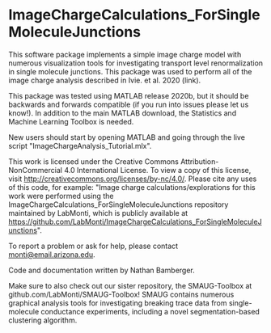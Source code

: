 # ImageChargeCalculations_ForSingleMoleculeJunctions

This software package implements a simple image charge model with numerous visualization tools for investigating transport level renormalization in single molecule junctions. This package was used to perform all of the image charge analysis described in Ivie. et al. 2020 (link). 

This package was tested using MATLAB release 2020b, but it should be backwards and forwards compatible (if you run into issues please let us know!). In addition to the main MATLAB download, the Statistics and Machine Learning Toolbox is needed. 

New users should start by opening MATLAB and going through the live script "ImageChargeAnalysis_Tutorial.mlx".

This work is licensed under the Creative Commons Attribution-NonCommercial 4.0 International License. To view a copy of this license, visit http://creativecommons.org/licenses/by-nc/4.0/. Please cite any uses of this code, for example: "Image charge calculations/explorations for this work were performed using the ImageChargeCalculations_ForSingleMoleculeJunctions repository maintained by LabMonti, which is publicly available at https://github.com/LabMonti/ImageChargeCalculations_ForSingleMoleculeJunctions".

To report a problem or ask for help, please contact monti@email.arizona.edu.

Code and documentation written by Nathan Bamberger.

Make sure to also check out our sister repository, the SMAUG-Toolbox at github.com/LabMonti/SMAUG-Toolbox!  SMAUG contains numerous graphical analysis tools for investigating breaking trace data from single-molecule conductance experiments, including a novel segmentation-based clustering algorithm. 

